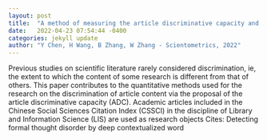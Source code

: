```yaml
---
layout: post
title:  "A method of measuring the article discriminative capacity and its distribution"
date:   2022-04-23 07:54:44 -0400
categories: jekyll update
author: "Y Chen, H Wang, B Zhang, W Zhang - Scientometrics, 2022"
---
```

Previous studies on scientific literature rarely considered discrimination, ie, the extent to which the content of some research is different from that of others. This paper contributes to the quantitative methods used for the research on the discrimination of article content via the proposal of the article discriminative capacity (ADC). Academic articles included in the Chinese Social Sciences Citation Index (CSSCI) in the discipline of Library and Information Science (LIS) are used as research objects Cites: Detecting formal thought disorder by deep contextualized word